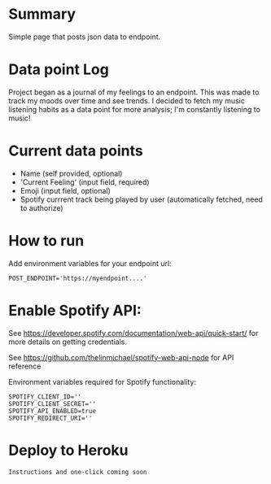 # Summary
Simple page that posts json data to endpoint. 

# Data point Log

Project began as a journal of my feelings to an endpoint. This was made to track my moods over time and see trends.
I decided to fetch my music listening habits as a data point for more analysis; I'm constantly listening
to music!

# Current data points
- Name (self provided, optional)
- 'Current Feeling' (input field, required)
- Emoji (input field, optional)
- Spotify currrent track being played by user (automatically fetched, need to authorize)

# How to run

Add environment variables for your endpoint url:

`POST_ENDPOINT='https://myendpoint....'`

# Enable Spotify API:
See https://developer.spotify.com/documentation/web-api/quick-start/ for more details on getting credentials.

See https://github.com/thelinmichael/spotify-web-api-node for API reference

Environment variables required for Spotify functionality:
```
SPOTIFY_CLIENT_ID=''
SPOTIFY_CLIENT_SECRET=''
SPOTIFY_API_ENABLED=true
SPOTIFY_REDIRECT_URI=''
```

# Deploy to Heroku
`Instructions and one-click coming soon`


